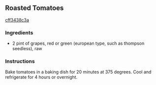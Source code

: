 ## Roasted Tomatoes

[cff3438c3a](http://tastykitchen.com/recipes/appetizers-and-snacks/roasted-tomatoes-2/)

### Ingredients

 - 2 pint of grapes, red or green (european type, such as thompson seedless), raw

### Instructions

Bake tomatoes in a baking dish for 20 minutes at 375 degrees. Cool and refrigerate for 4 hours or overnight.